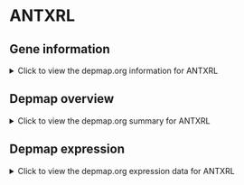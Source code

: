 <h1>ANTXRL</h1>

<h2>Gene information</h2>
<details>
  <summary>Click to view the depmap.org information for ANTXRL</summary>
  <iframe src="https://depmap.org/portal/gene/ANTXRL?tab=about" style="border:none;width:100%;height:800px"></iframe>
</details>

<h2>Depmap overview</h2>
<details>
  <summary>Click to view the depmap.org summary for ANTXRL</summary>
  <iframe src="https://depmap.org/portal/gene/ANTXRL?tab=overview" style="border:none;width:100%;height:800px"></iframe>
</details>

<h2>Depmap expression</h2>
<details>
  <summary>Click to view the depmap.org expression data for ANTXRL</summary>
  <iframe src="https://depmap.org/portal/gene/ANTXRL?tab=characterization" style="border:none;width:100%;height:800px"></iframe>
</details>


<!--
<h2>Reactome Pathway diagram</h2>
<details>
  <summary>Click to view Reactome pathway for ANTXRL</summary>
  PNAME
</details>
-->


